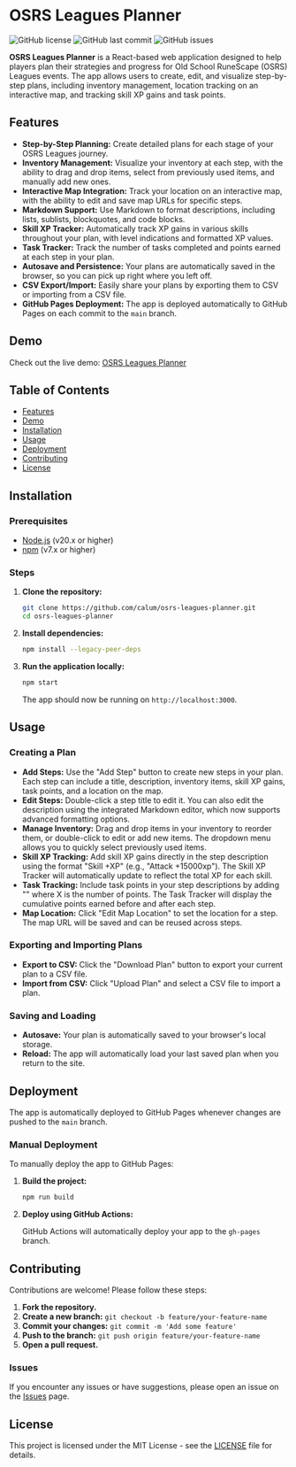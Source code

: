 # OSRS Leagues Planner

![GitHub license](https://img.shields.io/badge/license-MIT-blue.svg)
![GitHub last commit](https://img.shields.io/github/last-commit/calum/osrs-leagues-planner)
![GitHub issues](https://img.shields.io/github/issues/calum/osrs-leagues-planner)

**OSRS Leagues Planner** is a React-based web application designed to help players plan their strategies and progress for Old School RuneScape (OSRS) Leagues events. The app allows users to create, edit, and visualize step-by-step plans, including inventory management, location tracking on an interactive map, and tracking skill XP gains and task points.

## Features

- **Step-by-Step Planning:** Create detailed plans for each stage of your OSRS Leagues journey.
- **Inventory Management:** Visualize your inventory at each step, with the ability to drag and drop items, select from previously used items, and manually add new ones.
- **Interactive Map Integration:** Track your location on an interactive map, with the ability to edit and save map URLs for specific steps.
- **Markdown Support:** Use Markdown to format descriptions, including lists, sublists, blockquotes, and code blocks.
- **Skill XP Tracker:** Automatically track XP gains in various skills throughout your plan, with level indications and formatted XP values.
- **Task Tracker:** Track the number of tasks completed and points earned at each step in your plan.
- **Autosave and Persistence:** Your plans are automatically saved in the browser, so you can pick up right where you left off.
- **CSV Export/Import:** Easily share your plans by exporting them to CSV or importing from a CSV file.
- **GitHub Pages Deployment:** The app is deployed automatically to GitHub Pages on each commit to the `main` branch.

## Demo

Check out the live demo: [OSRS Leagues Planner](https://calum.github.io/osrs-leagues-planner)

## Table of Contents

- [Features](#features)
- [Demo](#demo)
- [Installation](#installation)
- [Usage](#usage)
- [Deployment](#deployment)
- [Contributing](#contributing)
- [License](#license)

## Installation

### Prerequisites

- [Node.js](https://nodejs.org/) (v20.x or higher)
- [npm](https://www.npmjs.com/) (v7.x or higher)

### Steps

1. **Clone the repository:**

   ```bash
   git clone https://github.com/calum/osrs-leagues-planner.git
   cd osrs-leagues-planner
   ```

2. **Install dependencies:**

   ```bash
   npm install --legacy-peer-deps
   ```

3. **Run the application locally:**

   ```bash
   npm start
   ```

   The app should now be running on `http://localhost:3000`.

## Usage

### Creating a Plan

- **Add Steps:** Use the "Add Step" button to create new steps in your plan. Each step can include a title, description, inventory items, skill XP gains, task points, and a location on the map.
- **Edit Steps:** Double-click a step title to edit it. You can also edit the description using the integrated Markdown editor, which now supports advanced formatting options.
- **Manage Inventory:** Drag and drop items in your inventory to reorder them, or double-click to edit or add new items. The dropdown menu allows you to quickly select previously used items.
- **Skill XP Tracking:** Add skill XP gains directly in the step description using the format "Skill +XP" (e.g., "Attack +15000xp"). The Skill XP Tracker will automatically update to reflect the total XP for each skill.
- **Task Tracking:** Include task points in your step descriptions by adding "<X>" where X is the number of points. The Task Tracker will display the cumulative points earned before and after each step.
- **Map Location:** Click "Edit Map Location" to set the location for a step. The map URL will be saved and can be reused across steps.

### Exporting and Importing Plans

- **Export to CSV:** Click the "Download Plan" button to export your current plan to a CSV file.
- **Import from CSV:** Click "Upload Plan" and select a CSV file to import a plan.

### Saving and Loading

- **Autosave:** Your plan is automatically saved to your browser's local storage.
- **Reload:** The app will automatically load your last saved plan when you return to the site.

## Deployment

The app is automatically deployed to GitHub Pages whenever changes are pushed to the `main` branch.

### Manual Deployment

To manually deploy the app to GitHub Pages:

1. **Build the project:**

   ```bash
   npm run build
   ```

2. **Deploy using GitHub Actions:**

   GitHub Actions will automatically deploy your app to the `gh-pages` branch.

## Contributing

Contributions are welcome! Please follow these steps:

1. **Fork the repository.**
2. **Create a new branch:** `git checkout -b feature/your-feature-name`
3. **Commit your changes:** `git commit -m 'Add some feature'`
4. **Push to the branch:** `git push origin feature/your-feature-name`
5. **Open a pull request.**

### Issues

If you encounter any issues or have suggestions, please open an issue on the [Issues](https://github.com/calum/osrs-leagues-planner/issues) page.

## License

This project is licensed under the MIT License - see the [LICENSE](LICENSE) file for details.
